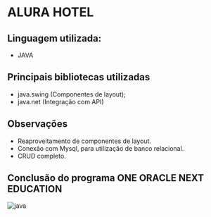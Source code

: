 # ALURA HOTEL

## Linguagem utilizada:
 - JAVA

## Principais bibliotecas utilizadas
- java.swing (Componentes de layout);
- java.net (Integração com API)

## Observações
- Reaproveitamento de componentes de layout.
- Conexão com Mysql, para utilização de banco relacional.
- CRUD completo.

## Conclusão do programa ONE ORACLE NEXT EDUCATION

![java](https://user-images.githubusercontent.com/97696243/187047027-73f580c3-a4dc-471c-98ca-63a8ed1ab8ab.jpg)
